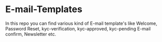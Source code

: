 # E-mail-Templates
In this repo you can find various kind of E-mail template's like Welcome, Password Reset, kyc-verification, kyc-approved, kyc-pending E-mail confirm, Newsletter etc.
